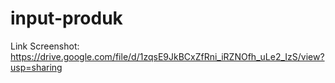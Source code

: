 # input-produk
Link Screenshot: https://drive.google.com/file/d/1zqsE9JkBCxZfRni_iRZNOfh_uLe2_IzS/view?usp=sharing
